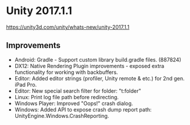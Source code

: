 # Unity 2017.1.1
https://unity3d.com/unity/whats-new/unity-2017.1.1

## Improvements

<ul>
<li>Android: Gradle - Support custom library build.gradle files. (887824)</li>
<li>DX12: Native Rendering Plugin improvements - exposed extra functionality for working with backbuffers.</li>
<li>Editor: Added editor strings (profiler, Unity remote &amp; etc.) for 2nd gen. iPad Pro.</li>
<li>Editor: New special search filter for folder: "t:folder"</li>
<li>Linux: Print log file path before redirecting.</li>
<li>Windows Player: Improved "Oops!" crash dialog.</li>
<li>Windows: Added API to expose crash dump report path: UnityEngine.Windows.CrashReporting.</li>
</ul>
